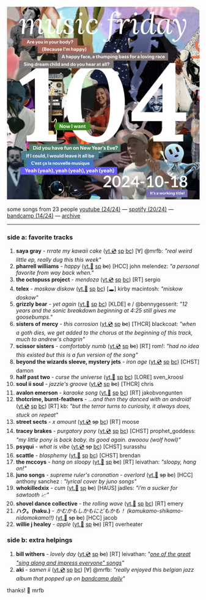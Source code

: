 ![cover collage](./2024-10-18.png)

some songs from 23 people
[youtube (24/24)](<https://youtube.com/playlist?list=PLHKkvq2Z_NhijN_QiXB3olObbRRjxdnmb>) — [spotify (20/24)](<https://open.spotify.com/playlist/6WQga1Jtbm98qUvW1dx9nj>) — [bandcamp (14/24)](<https://www.buymusic.club/list/mrfb-mf104-2024-10-18>) — [archive](https://github.com/mrfb/music-friday/)

---

### side a: favorite tracks
1. **saya gray** - *rrrate my kawaii cake* ([yt.💿](https://youtu.be/diLi57HnPbo) [sp](https://open.spotify.com/track/6cSUtnsOO3r6XDmBTE4Z8R) [bc](https://sayagray.bandcamp.com/track/rrrate-my-ka-w-aii-cake))
[∀] @mrfb: *"real weird little ep, really dug this this week"*
1. **pharrell williams** - *happy* ([yt.📼](https://youtu.be/ZbZSe6N_BXs) [sp](https://open.spotify.com/track/60nZcImufyMA1MKQY3dcCH) ~~bc~~)
[HCC] john melendez: *"a personal favorite from way back when."*
1. **the octopuss project** - *mendoza* ([yt.💿](https://youtu.be/uA9UXjzP-Wc) [sp](https://open.spotify.com/track/2CDFsoYVEQVGbjrGfTthRN) [bc](https://theoctopusproject.bandcamp.com/track/mendoza))
[RT] sergio
1. **telex** - *moskow diskow* ([yt.📼](https://youtu.be/___U9R8C2rU) [sp](https://open.spotify.com/track/796BjUa2UrY1HySmN1f3dj) [bc](https://thisistelex.bandcamp.com/track/moskow-diskow-3))
[🕳️] kirby macintosh: *"miskow doskow"*
1. **grizzly bear** - *yet again* ([yt.📼](https://youtu.be/52Upr_5fusc) [sp](https://open.spotify.com/track/6zc0b2JM2M9DKMuLQ1XCRK) [bc](https://grizzlybearbrooklyn.bandcamp.com/track/yet-again))
[KLDE] e / @bennygesserit: *"12 years and the sonic breakdown beginning at 4:25 still gives me goosebumps."*
1. **sisters of mercy** - *this corrosion* ([yt.💿](https://youtu.be/VXGKngAzQwo) [sp](https://open.spotify.com/track/2ZiAhZOpTjNgh3JpTGYAyh) ~~bc~~)
[THCR] blackcoat: *"when a goth dies, we get added to the chorus at the beginning of this track, much to andrew's chagrin"*
1. **scissor sisters** - *comfortably numb* ([yt.💿](https://youtu.be/SqIQzNNK9d0) [sp](https://open.spotify.com/track/1Nfl4UGkzTHJMZ7itDY3IU) ~~bc~~)
[RT] rom!: *"had no idea this existed but this is a fun version of the song"*
1. **beyond the wizards sleeve, mystery jets** - *iron age* ([yt.💿](https://youtu.be/0kjakIQuJk0) [sp](https://open.spotify.com/track/0r1hgak7SejjThdft9UHPD) [bc](https://beyondthewizardssleeve.bandcamp.com/track/iron-age))
[CHST] damon
1. **half past two** - *curse the universe* ([yt.📼](https://youtu.be/xa_IgB3Z-YQ) [sp](https://open.spotify.com/track/6deG0prjEMIKhXs5VxamaU) [bc](https://halfpasttwoska.bandcamp.com/track/curse-the-universe))
[LORE] sven_kroosl
1. **soul ii soul** - *jazzie's groove* ([yt.💿](https://youtu.be/a9JCDD53eYc) [sp](https://open.spotify.com/track/0HGxuuv3WdVpIFZeIepoUq) ~~bc~~)
[THCR] chris
1. **avalon emerson** - *karaoke song* ([yt.📼](https://youtu.be/ftPkHIidsV4) [sp](https://open.spotify.com/track/4xD1P7mPDoPYgJL1IfQXZ5) [bc](https://avalonemerson.bandcamp.com/track/karaoke-song))
[RT] jakobvongunten
1. **thotcrime, burnt-feathers** - *...and then they danced with an android!* ([yt.💿](https://youtu.be/OwUaJ31Vo_I) [sp](https://open.spotify.com/track/510zYZspJcv2k2RjtojRql) [bc](https://thtcrime.bandcamp.com/track/and-then-they-danced-with-an-android-feat-burnt-feathers))
[RT] kb: *"but the terror turns to curiosity, it always does, stuck on repeat"*
1. **street sects** - *x amount* ([yt.💿](https://youtu.be/0VE3Jw-tbdU) ~~sp~~ [bc](https://streetsects.bandcamp.com/track/x-amount))
[RT] moose
1. **tracey brakes** - *purgatory pony* ([yt.💿](https://youtu.be/Ozn1sTFcuD0) [sp](https://open.spotify.com/track/1pawPbVwVUcmKTBaa2sgJ8) [bc](https://traceybrakes.bandcamp.com/track/purgatory-pony))
[CHST] prophet_goddess: *"my little pony is back baby. its good again. awooou (wolf howl)"*
1. **psyqui** - *what is vibe* ([yt.💿](https://youtu.be/1OoWf50fBE8) ~~sp~~ [bc](https://psyqui.bandcamp.com/track/what-is-vibe))
[CHST] surasshu
1. **scattle** - *blasphemy* ([yt.📼](https://youtu.be/BdLtrSAgYas) [sp](https://open.spotify.com/track/2Db8wVCKTSCYqEkpVLExmi) [bc](https://scattle.bandcamp.com/track/blasphemy))
[CHST] brendan
1. **the mccoys** - *hang on sloopy* ([yt.📼](https://youtu.be/WbZq5idUJcI) [sp](https://open.spotify.com/track/0i7O5MtSTXvR4BEY7stpjF) ~~bc~~)
[RT] leivathan: *"sloopy, hang on!"*
1. **juno songs** - *supreme ruler's coronation - overlord* ([yt.📼](https://youtu.be/VuoCaLXw7u0) ~~sp~~ ~~bc~~)
[HCC] anthony sanchez : *"lyrical cover by juno songs"*
1. **whokilledxix** - *cum* ([yt.📼](https://youtu.be/Vj0OW7_ItO8) [sp](https://open.spotify.com/track/26Wi8P1wIM3JQFxRRErnvt) ~~bc~~)
[HAUS] jadles: *"i’m a sucker for sawtooth 📈"*
1. **shovel dance collective** - *the rolling wave* ([yt.📼](https://youtu.be/iweDZ2CN1bA) [sp](https://open.spotify.com/track/2Zy85Gt4KeYCv1xX7IIchm) [bc](https://shoveldancecollective.bandcamp.com/track/the-rolling-wave))
[RT] emery
1. **ハク。(haku.)** - *かむかもしかもにどもかも！ (kamukamo-shikamo-nidomokamo!!)* ([yt.📼](https://youtu.be/J76S5q_ETfo) ~~sp~~ ~~bc~~)
[HCC] jacob
1. **willie j healey** - *apple* ([yt.📼](https://youtu.be/cKoUaDPo37Y) [sp](https://open.spotify.com/track/6H1Y7gLmHdBZx94EfaSEj6) ~~bc~~)
[RT] overheater

### side b: extra helpings
1. **bill withers** - *lovely day* ([yt.💿](https://youtu.be/bEeaS6fuUoA) [sp](https://open.spotify.com/track/0bRXwKfigvpKZUurwqAlEh) ~~bc~~)
[RT] leivathan: *"[one of the great "sing along and impress everyone" songs](https://youtube.com/shorts/XeGDW4CHJ0w)"*
1. **aki** - *samen ii* ([yt.💿](https://youtu.be/3s61iy_Gq_0) [sp](https://open.spotify.com/track/6K65fSrupqCa3wFKvThjl7) [bc](https://akiband.bandcamp.com/track/samen-ii-2))
[∀] @mrfb: *"really enjoyed this belgian jazz album that popped up on [bandcamp daily](https://daily.bandcamp.com/best-jazz/the-best-jazz-on-bandcamp-september-2024)"*

thanks! 💖 mrfb